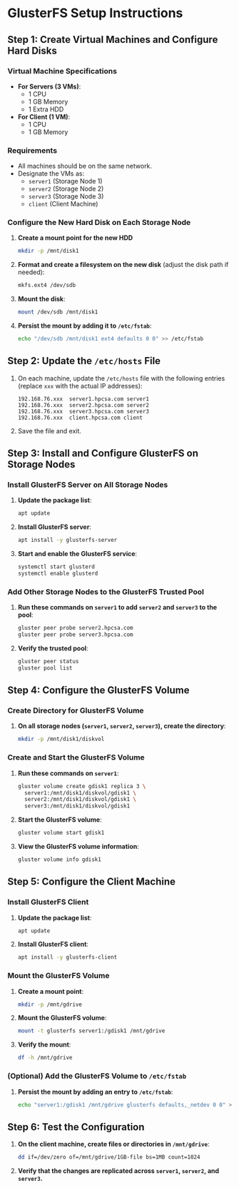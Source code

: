 # GlusterFS Setup Instructions

## Step 1: Create Virtual Machines and Configure Hard Disks

### Virtual Machine Specifications
- **For Servers (3 VMs)**:
  - 1 CPU
  - 1 GB Memory
  - 1 Extra HDD
- **For Client (1 VM)**:
  - 1 CPU
  - 1 GB Memory

### Requirements
- All machines should be on the same network.
- Designate the VMs as:
  - `server1` (Storage Node 1)
  - `server2` (Storage Node 2)
  - `server3` (Storage Node 3)
  - `client` (Client Machine)

### Configure the New Hard Disk on Each Storage Node
1. **Create a mount point for the new HDD**
   ```bash
   mkdir -p /mnt/disk1
   ```
2. **Format and create a filesystem on the new disk** (adjust the disk path if needed):
   ```bash
   mkfs.ext4 /dev/sdb
   ```
3. **Mount the disk**:
   ```bash
   mount /dev/sdb /mnt/disk1
   ```
4. **Persist the mount by adding it to `/etc/fstab`**:
   ```bash
   echo "/dev/sdb /mnt/disk1 ext4 defaults 0 0" >> /etc/fstab
   ```

## Step 2: Update the `/etc/hosts` File
1. On each machine, update the `/etc/hosts` file with the following entries (replace `xxx` with the actual IP addresses):
   ```
   192.168.76.xxx  server1.hpcsa.com server1
   192.168.76.xxx  server2.hpcsa.com server2
   192.168.76.xxx  server3.hpcsa.com server3
   192.168.76.xxx  client.hpcsa.com client
   ```
2. Save the file and exit.

## Step 3: Install and Configure GlusterFS on Storage Nodes

### Install GlusterFS Server on All Storage Nodes
1. **Update the package list**:
   ```bash
   apt update
   ```
2. **Install GlusterFS server**:
   ```bash
   apt install -y glusterfs-server
   ```
3. **Start and enable the GlusterFS service**:
   ```bash
   systemctl start glusterd
   systemctl enable glusterd
   ```

### Add Other Storage Nodes to the GlusterFS Trusted Pool
1. **Run these commands on `server1` to add `server2` and `server3` to the pool**:
   ```bash
   gluster peer probe server2.hpcsa.com
   gluster peer probe server3.hpcsa.com
   ```
2. **Verify the trusted pool**:
   ```bash
   gluster peer status
   gluster pool list
   ```

## Step 4: Configure the GlusterFS Volume

### Create Directory for GlusterFS Volume
1. **On all storage nodes (`server1`, `server2`, `server3`), create the directory**:
   ```bash
   mkdir -p /mnt/disk1/diskvol
   ```

### Create and Start the GlusterFS Volume
1. **Run these commands on `server1`**:
   ```bash
   gluster volume create gdisk1 replica 3 \
     server1:/mnt/disk1/diskvol/gdisk1 \
     server2:/mnt/disk1/diskvol/gdisk1 \
     server3:/mnt/disk1/diskvol/gdisk1
   ```
2. **Start the GlusterFS volume**:
   ```bash
   gluster volume start gdisk1
   ```
3. **View the GlusterFS volume information**:
   ```bash
   gluster volume info gdisk1
   ```

## Step 5: Configure the Client Machine

### Install GlusterFS Client
1. **Update the package list**:
   ```bash
   apt update
   ```
2. **Install GlusterFS client**:
   ```bash
   apt install -y glusterfs-client
   ```

### Mount the GlusterFS Volume
1. **Create a mount point**:
   ```bash
   mkdir -p /mnt/gdrive
   ```
2. **Mount the GlusterFS volume**:
   ```bash
   mount -t glusterfs server1:/gdisk1 /mnt/gdrive
   ```
3. **Verify the mount**:
   ```bash
   df -h /mnt/gdrive
   ```

### (Optional) Add the GlusterFS Volume to `/etc/fstab`
1. **Persist the mount by adding an entry to `/etc/fstab`**:
   ```bash
   echo "server1:/gdisk1 /mnt/gdrive glusterfs defaults,_netdev 0 0" >> /etc/fstab
   ```

## Step 6: Test the Configuration

1. **On the client machine, create files or directories in `/mnt/gdrive`**:
   ```bash
   dd if=/dev/zero of=/mnt/gdrive/1GB-file bs=1MB count=1024
   ```
2. **Verify that the changes are replicated across `server1`, `server2`, and `server3`.**

